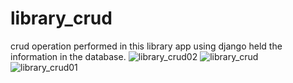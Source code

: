 # library_crud
crud operation performed in this library app using django held the information in the database.
![library_crud02](https://user-images.githubusercontent.com/91698469/143188589-b670c5d3-6fba-4e8f-8681-10afe9157791.png)
![library_crud](https://user-images.githubusercontent.com/91698469/143188593-a9d3aa91-077c-49f3-ad10-ae1b7b6ae404.png)
![library_crud01](https://user-images.githubusercontent.com/91698469/143188594-0ef3ea67-f066-479f-9efe-dd1134ff73a0.png)
